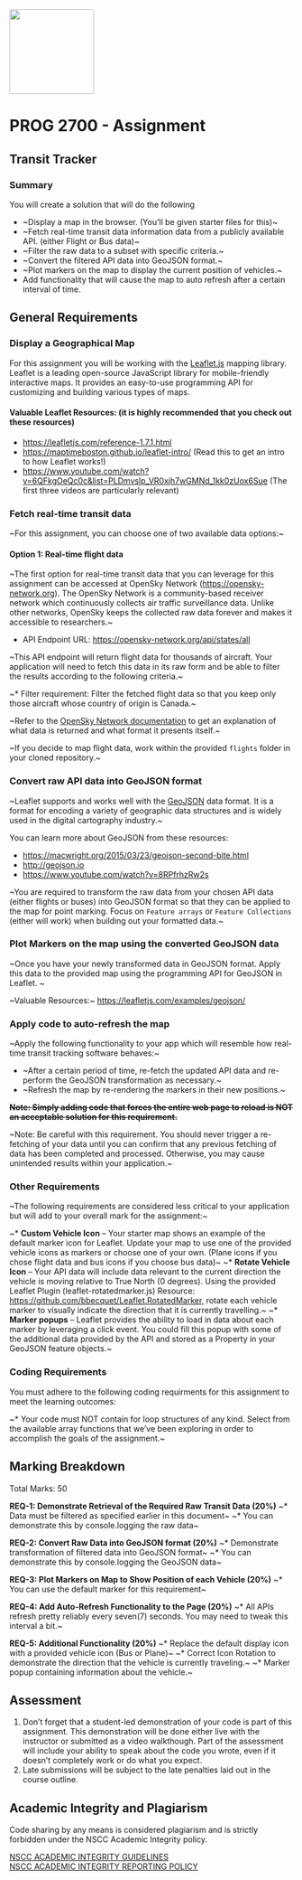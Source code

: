 <img width="150px" src="https://w0244079.github.io/nscc/nscc-jpeg.jpg" >

# PROG 2700 - Assignment
## Transit Tracker

### Summary

You will create a solution that will do the following
* ~Display a map in the browser. (You’ll be given starter files for this)~
* ~Fetch real-time transit data information data from a publicly available API. (either Flight or Bus data)~
* ~Filter the raw data to a subset with specific criteria.~
* ~Convert the filtered API data into GeoJSON format.~
* ~Plot markers on the map to display the current position of vehicles.~
* Add functionality that will cause the map to auto refresh after a certain interval of time.

## General Requirements


### Display a Geographical Map

For this assignment you will be working with the [Leaflet.js](https://leafletjs.com/) mapping library. Leaflet is a leading open-source JavaScript library for mobile-friendly interactive maps. It provides an easy-to-use programming API for customizing and building various types of maps.

#### Valuable Leaflet Resources: (it is highly recommended that you check out these resources)
* https://leafletjs.com/reference-1.7.1.html
* https://maptimeboston.github.io/leaflet-intro/ (Read this to get an intro to how Leaflet works!)
* https://www.youtube.com/watch?v=6QFkgOeQc0c&list=PLDmvslp_VR0xjh7wGMNd_1kk0zUox6Sue (The first three videos are particularly relevant)


### Fetch real-time transit data

~For this assignment, you can choose one of two available data options:~

#### Option 1: Real-time flight data

~The first option for real-time transit data that you can leverage for this assignment can be accessed at OpenSky Network (https://opensky-network.org). The OpenSky Network is a community-based receiver network which continuously collects air traffic surveillance data. Unlike other networks, OpenSky keeps the collected raw data forever and makes it accessible to researchers.~

* API Endpoint URL: https://opensky-network.org/api/states/all

~This API endpoint will return flight data for thousands of aircraft. Your application will need to fetch this data in its raw form and be able to filter the results according to the following criteria.~

~* Filter requirement: Filter the fetched flight data so that you keep only those aircraft whose country of origin is Canada.~

~Refer to the [OpenSky Network documentation](https://opensky-network.org/apidoc/rest.html) to get an explanation of what data is returned and what format it presents itself.~

~If you decide to map flight data, work within the provided `flights` folder in your cloned repository.~

### Convert raw API data into GeoJSON format

~Leaflet supports and works well with the [GeoJSON](http://geojson.org/) data format. It is a format for encoding a variety of geographic data structures and is widely used in the digital cartography industry.~

You can learn more about GeoJSON from these resources:
* https://macwright.org/2015/03/23/geojson-second-bite.html
* http://geojson.io
* https://www.youtube.com/watch?v=8RPfrhzRw2s

~You are required to transform the raw data from your chosen API data (either flights or buses) into GeoJSON format so that they can be applied to the map for point marking. Focus on `Feature arrays` or `Feature Collections` (either will work) when building out your formatted data.~

### Plot Markers on the map using the converted GeoJSON data

~Once you have your newly transformed data in GeoJSON format. Apply this data to the provided map using the programming API for GeoJSON in Leaflet. ~

~Valuable Resources:~
https://leafletjs.com/examples/geojson/

### Apply code to auto-refresh the map

~Apply the following functionality to your app which will resemble how real-time transit tracking software behaves:~

*  ~After a certain period of time, re-fetch the updated API data and re-perform the GeoJSON transformation as necessary.~
* ~Refresh the map by re-rendering the markers in their new positions.~

~~**Note: Simply adding code that forces the entire web page to reload is NOT an acceptable solution for this requirement.**~~

~Note: Be careful with this requirement. You should never trigger a re-fetching of your data until you can confirm that any previous fetching of data has been completed and processed. Otherwise, you may cause unintended results within your application.~

### Other Requirements

~The following requirements are considered less critical to your application but will add to your overall mark for the assignment:~

~* **Custom Vehicle Icon** – Your starter map shows an example of the default marker icon for Leaflet. Update your map to use one of the provided vehicle icons as markers or choose one of your own. (Plane icons if you chose flight data and bus icons if you choose bus data)~
~* **Rotate Vehicle Icon** – Your API data will include data relevant to the current direction the vehicle is moving relative to True North (0 degrees). Using the provided Leaflet Plugin (leaflet-rotatedmarker.js) Resource: https://github.com/bbecquet/Leaflet.RotatedMarker, rotate each vehicle marker to visually indicate the direction that it is currently travelling.~
~* **Marker popups** – Leaflet provides the ability to load in data about each marker by leveraging a click event. You could fill this popup with some of the additional data provided by the API and stored as a Property in your GeoJSON feature objects.~

### Coding Requirements

You must adhere to the following coding requirments for this assignment to meet the learning outcomes:

~* Your code must NOT contain for loop structures of any kind. Select from the available array functions that we’ve been exploring in order to accomplish the goals of the assignment.~

## Marking Breakdown

Total Marks: 50

**REQ-1: Demonstrate Retrieval of the Required Raw Transit Data (20%)**
~* Data must be filtered as specified earlier in this document~
~* You can demonstrate this by console.logging the raw data~

**REQ-2: Convert Raw Data into GeoJSON format (20%)**
~* Demonstrate transformation of filtered data into GeoJSON format~
~* You can demonstrate this by console.logging the GeoJSON data~

**REQ-3: Plot Markers on Map to Show Position of each Vehicle (20%)**
~* You can use the default marker for this requirement~

**REQ-4: Add Auto-Refresh Functionality to the Page (20%)**
~* All APIs refresh pretty reliably every seven(7) seconds. You may need to tweak this interval a bit.~

**REQ-5: Additional Functionality (20%)**
~* Replace the default display icon with a provided vehicle icon (Bus or Plane)~
~* Correct Icon Rotation to demonstrate the direction that the vehicle is currently traveling.~
~* Marker popup containing information about the vehicle.~

## Assessment

1.	Don’t forget that a student-led demonstration of your code is part of this assignment. This demonstration will be done either live with the instructor or submitted as a video walkthough. Part of the assessment will include your ability to speak about the code you wrote, even if it doesn’t completely work or do what you expect.
2. Late submissions will be subject to the late penalties laid out in the course outline.

## Academic Integrity and Plagiarism

Code sharing by any means is considered plagiarism and is strictly forbidden under the NSCC Academic Integrity policy. 

[NSCC ACADEMIC INTEGRITY GUIDELINES](https://www.nscc.ca/docs/about-nscc/policies-procedures/policy-academicintegrity.pdf)  
[NSCC ACADEMIC INTEGRITY REPORTING POLICY](https://www.nscc.ca/docs/about-nscc/policies-procedures/procedures-academicintegritystudent.pdf)
